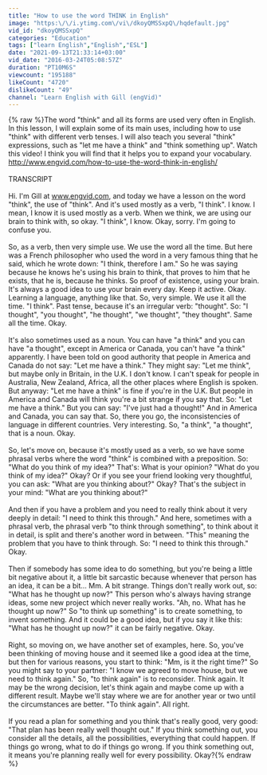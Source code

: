 ```yaml
---
title: "How to use the word THINK in English"
image: "https:\/\/i.ytimg.com\/vi\/dkoyQMSSxpQ\/hqdefault.jpg"
vid_id: "dkoyQMSSxpQ"
categories: "Education"
tags: ["learn English","English","ESL"]
date: "2021-09-13T21:33:14+03:00"
vid_date: "2016-03-24T05:08:57Z"
duration: "PT10M6S"
viewcount: "195188"
likeCount: "4720"
dislikeCount: "49"
channel: "Learn English with Gill (engVid)"
---
```

{% raw %}The word &quot;think&quot; and all its forms are used very often in English. In this lesson, I will explain some of its main uses, including how to use &quot;think&quot; with different verb tenses. I will also teach you several &quot;think&quot; expressions, such as &quot;let me have a think&quot; and &quot;think something up&quot;. Watch this video! I think you will find that it helps you to expand your vocabulary.<br /><a rel="nofollow" target="blank" href="http://www.engvid.com/how-to-use-the-word-think-in-english/">http://www.engvid.com/how-to-use-the-word-think-in-english/</a><br /><br />TRANSCRIPT<br /><br />Hi. I'm Gill at www.engvid.com, and today we have a lesson on the word &quot;think&quot;, the use of &quot;think&quot;. And it's used mostly as a verb, &quot;I think&quot;. I know. I mean, I know it is used mostly as a verb. When we think, we are using our brain to think with, so okay. &quot;I think&quot;, I know. Okay, sorry. I'm going to confuse you.<br /><br />So, as a verb, then very simple use. We use the word all the time. But here was a French philosopher who used the word in a very famous thing that he said, which he wrote down: &quot;I think, therefore I am.&quot; So he was saying because he knows he's using his brain to think, that proves to him that he exists, that he is, because he thinks. So proof of existence, using your brain. It's always a good idea to use your brain every day. Keep it active. Okay. Learning a language, anything like that. So, very simple. We use it all the time. &quot;I think&quot;. Past tense, because it's an irregular verb: &quot;thought&quot;. So: &quot;I thought&quot;, &quot;you thought&quot;, &quot;he thought&quot;, &quot;we thought&quot;, &quot;they thought&quot;. Same all the time. Okay.<br /><br />It's also sometimes used as a noun. You can have &quot;a think&quot; and you can have &quot;a thought&quot;, except in America or Canada, you can't have &quot;a think&quot; apparently. I have been told on good authority that people in America and Canada do not say: &quot;Let me have a think.&quot; They might say: &quot;Let me think&quot;, but maybe only in Britain, in the U.K. I don't know. I can't speak for people in Australia, New Zealand, Africa, all the other places where English is spoken. But anyway: &quot;Let me have a think&quot; is fine if you're in the U.K. But people in America and Canada will think you're a bit strange if you say that. So: &quot;Let me have a think.&quot; But you can say: &quot;I've just had a thought!&quot; And in America and Canada, you can say that. So, there you go, the inconsistencies of language in different countries. Very interesting. So, &quot;a think&quot;, &quot;a thought&quot;, that is a noun. Okay.<br /><br />So, let's move on, because it's mostly used as a verb, so we have some phrasal verbs where the word &quot;think&quot; is combined with a preposition. So: &quot;What do you think of my idea?&quot; That's: What is your opinion? &quot;What do you think of my idea?&quot; Okay? Or if you see your friend looking very thoughtful, you can ask: &quot;What are you thinking about?&quot; Okay? That's the subject in your mind: &quot;What are you thinking about?&quot;<br /><br />And then if you have a problem and you need to really think about it very deeply in detail: &quot;I need to think this through.&quot; And here, sometimes with a phrasal verb, the phrasal verb &quot;to think through something&quot;, to think about it in detail, is split and there's another word in between. &quot;This&quot; meaning the problem that you have to think through. So: &quot;I need to think this through.&quot; Okay.<br /><br />Then if somebody has some idea to do something, but you're being a little bit negative about it, a little bit sarcastic because whenever that person has an idea, it can be a bit... Mm. A bit strange. Things don't really work out, so: &quot;What has he thought up now?&quot; This person who's always having strange ideas, some new project which never really works. &quot;Ah, no. What has he thought up now?&quot; So &quot;to think up something&quot; is to create something, to invent something. And it could be a good idea, but if you say it like this: &quot;What has he thought up now?&quot; it can be fairly negative. Okay.<br /><br />Right, so moving on, we have another set of examples, here. So, you've been thinking of moving house and it seemed like a good idea at the time, but then for various reasons, you start to think: &quot;Mm, is it the right time?&quot; So you might say to your partner: &quot;I know we agreed to move house, but we need to think again.&quot; So, &quot;to think again&quot; is to reconsider. Think again. It may be the wrong decision, let's think again and maybe come up with a different result. Maybe we'll stay where we are for another year or two until the circumstances are better. &quot;To think again&quot;. All right.<br /><br />If you read a plan for something and you think that's really good, very good: &quot;That plan has been really well thought out.&quot; If you think something out, you consider all the details, all the possibilities, everything that could happen. If things go wrong, what to do if things go wrong. If you think something out, it means you're planning really well for every possibility. Okay?{% endraw %}
